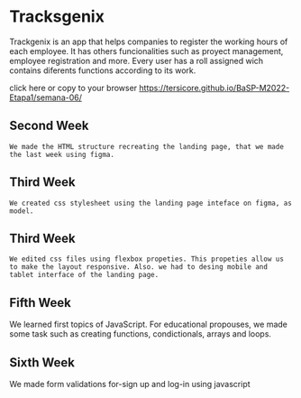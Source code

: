 # Tracksgenix
Trackgenix is an app that helps companies to register the working hours of each employee. It has others funcionalities such as proyect management, employee registration and more. Every user has a roll assigned wich contains diferents functions according to its work.

click here or copy to your browser https://tersicore.github.io/BaSP-M2022-Etapa1/semana-06/

## Second Week
```
We made the HTML structure recreating the landing page, that we made the last week using figma.  
```
## Third Week
```
We created css stylesheet using the landing page inteface on figma, as model.
```
## Third Week
```
We edited css files using flexbox propeties. This propeties allow us to make the layout responsive. Also. we had to desing mobile and tablet interface of the landing page. 
```
## Fifth Week

We learned first topics of JavaScript. For educational propouses, 
we made some task such as creating functions, condictionals, arrays and loops. 


## Sixth Week

We made form validations for-sign up and log-in using javascript
